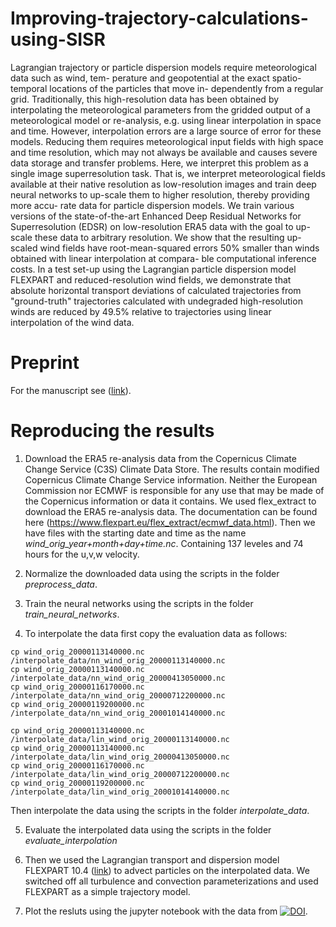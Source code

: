 # Improving-trajectory-calculations-using-SISR

Lagrangian trajectory or particle dispersion models require meteorological data such as wind, tem-
perature and geopotential at the exact spatio-temporal locations of the particles that move in-
dependently from a regular grid. Traditionally, this high-resolution data has been obtained by
interpolating the meteorological parameters from the gridded output of a meteorological model or
re-analysis, e.g. using linear interpolation in space and time. However, interpolation errors are a
large source of error for these models. Reducing them requires meteorological input fields with high
space and time resolution, which may not always be available and causes severe data storage and
transfer problems. Here, we interpret this problem as a single image superresolution task. That
is, we interpret meteorological fields available at their native resolution as low-resolution images
and train deep neural networks to up-scale them to higher resolution, thereby providing more accu-
rate data for particle dispersion models. We train various versions of the state-of-the-art Enhanced
Deep Residual Networks for Superresolution (EDSR) on low-resolution ERA5 data with the goal to
up-scale these data to arbitrary resolution. We show that the resulting up-scaled wind fields have
root-mean-squared errors 50% smaller than winds obtained with linear interpolation at compara-
ble computational inference costs. In a test set-up using the Lagrangian particle dispersion model
FLEXPART and reduced-resolution wind fields, we demonstrate that absolute horizontal transport
deviations of calculated trajectories from "ground-truth" trajectories calculated with undegraded
high-resolution winds are reduced by 49.5% relative to trajectories using linear interpolation of the
wind data.


# Preprint

For the manuscript see ([link](https://egusphere.copernicus.org/preprints/2022/egusphere-2022-441/)).

# Reproducing the results

1. Download the ERA5 re-analysis data from the Copernicus Climate
Change Service (C3S) Climate Data Store. The results contain modified Copernicus Climate Change Service information. Neither the European Commission nor ECMWF is responsible for any use that may be made of the Copernicus information
or data it contains.
We used flex_extract to download the ERA5 re-analysis data. The documentation can be found here
(https://www.flexpart.eu/flex_extract/ecmwf_data.html). Then we have files with the starting date and time as the name *wind_orig_year+month+day+time.nc*. Containing 137 leveles and 74 hours for the u,v,w velocity.

2. Normalize the downloaded data using the scripts in the folder *preprocess_data*.

3. Train the neural networks using the scripts in the folder *train_neural_networks*.

4. To interpolate the data first copy the evaluation data as follows:
```
cp wind_orig_20000113140000.nc /interpolate_data/nn_wind_orig_20000113140000.nc
cp wind_orig_20000113140000.nc /interpolate_data/nn_wind_orig_20000413050000.nc
cp wind_orig_20000116170000.nc /interpolate_data/nn_wind_orig_20000712200000.nc
cp wind_orig_20000119200000.nc /interpolate_data/nn_wind_orig_20001014140000.nc

cp wind_orig_20000113140000.nc /interpolate_data/lin_wind_orig_20000113140000.nc
cp wind_orig_20000113140000.nc /interpolate_data/lin_wind_orig_20000413050000.nc
cp wind_orig_20000116170000.nc /interpolate_data/lin_wind_orig_20000712200000.nc
cp wind_orig_20000119200000.nc /interpolate_data/lin_wind_orig_20001014140000.nc
```
Then interpolate the data using the scripts in the folder *interpolate_data*.

5. Evaluate the interpolated data using the scripts in the folder *evaluate_interpolation*

6. Then we used the Lagrangian transport and dispersion model FLEXPART 10.4 ([link](https://www.flexpart.eu/)) to advect particles on the interpolated data. We switched off all turbulence and convection parameterizations and used FLEXPART as a simple trajectory model.

7. Plot the resluts using the jupyter notebook with the data from [![DOI](https://zenodo.org/badge/DOI/10.5281/zenodo.6628749.svg)](https://doi.org/10.5281/zenodo.6628749).
